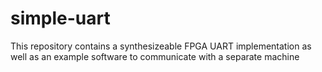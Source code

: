 # simple-uart
This repository contains a synthesizeable FPGA UART implementation as well as an example software to communicate with a separate machine
